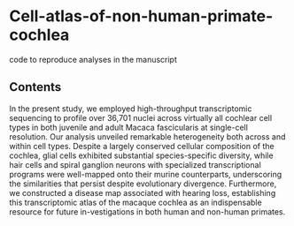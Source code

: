 # Cell-atlas-of-non-human-primate-cochlea
code to reproduce analyses in the manuscript

## Contents
In the present study, we employed high-throughput transcriptomic sequencing to profile over 36,701 nuclei across 
virtually all cochlear cell types in both juvenile and adult Macaca fascicularis at single-cell resolution. 
Our analysis unveiled remarkable heterogeneity both across and within cell types. 
Despite a largely conserved cellular composition of the cochlea, glial cells exhibited substantial species-specific diversity, 
while hair cells and spiral ganglion neurons with specialized transcriptional programs were well-mapped onto their murine counterparts, 
underscoring the similarities that persist despite evolutionary divergence. Furthermore, 
we constructed a disease map associated with hearing loss, establishing this transcriptomic atlas of the macaque cochlea 
as an indispensable resource for future in-vestigations in both human and non-human primates. 
